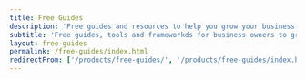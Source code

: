 ```yaml
---
title: Free Guides
description: 'Free guides and resources to help you grow your business.'
subtitle: 'Free guides, tools and frameworkds for business owners to grow their business.'
layout: free-guides
permalink: /free-guides/index.html
redirectFrom: ['/products/free-guides/', '/products/free-guides/index.html']
---
```

